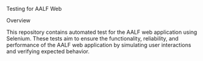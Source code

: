 Testing for AALF Web

Overview

This repository contains automated test for the AALF web application using Selenium. These tests aim to ensure the functionality, reliability, and performance of the AALF web application by simulating user interactions and verifying expected behavior.
